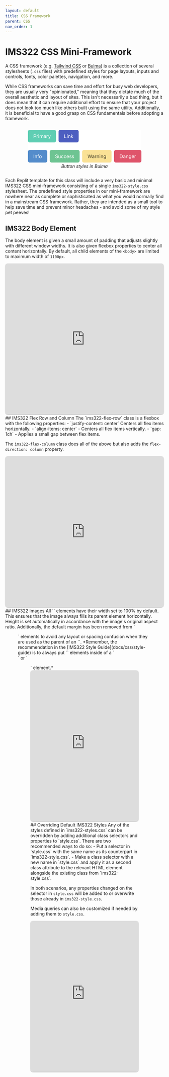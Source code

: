 ```yaml
---
layout: default
title: CSS Framework
parent: CSS
nav_order: 1
---
```

# IMS322 CSS Mini-Framework
A CSS framework (e.g. [Tailwind CSS](https://tailwindcss.com) or [Bulma](https://bulma.io)) is a collection of several stylesheets (`.css` files) with predefined styles for page layouts, inputs and controls, fonts, color palettes, navigation, and more.

While CSS frameworks can save time and effort for busy web developers, they are usually very "opinionated," meaning that they dictate much of the overall aesthetic and layout of sites. This isn't necessarily a bad thing, but it does mean that it can require additional effort to ensure that your project does not look too much like others built using the same utility. Additionally, it is beneficial to have a good grasp on CSS fundamentals before adopting a framework.

<div style="display: flex; justify-content: center;">
	<figure style="width: 361px">
		<img src="images/bulma-buttons.png" style="width: 100%">
		<figcaption style="font-style: italic; text-align: center;">Button styles in Bulma</figcaption>
	</figure>
</div>

Each Replit template for this class will include a very basic and minimal IMS322 CSS mini-framework consisting of a single `ims322-style.css` stylesheet. The predefined style properties in our mini-framework are nowhere near as complete or sophisticated as what you would normally find in a mainstream CSS framework. Rather, they are intended as a small tool to help save time and prevent minor headaches - and avoid some of my style pet peeves!
## IMS322 Body Element
The body element is given a small amount of padding that adjusts slightly with different window widths. It is also given flexbox properties to center all content horizontally. By default, all child elements of the `<body>` are limited to maximum width of `1100px`.
<iframe src="https://replit.com/@sheffie/IMS322-Body?embed=true" width="100%" height="480" style="border: none; border-radius: 8px; box-shadow: 0 1px 3px rgba(0,0,0,0.12), 0 1px 2px rgba(0,0,0,0.24);"></iframe>
## IMS322 Flex Row and Column
The `ims322-flex-row` class is a flexbox with the following properties:
- `justify-content: center` Centers all flex items horizontally.
- `align-items: center` - Centers all flex items vertically.
- `gap: 1ch` - Applies a small gap between flex items.

The `ims322-flex-column` class does all of the above but also adds the `flex-direction: column` property.
<iframe src="https://replit.com/@sheffie/IMS322-Flex-Row-Column?embed=true" width="100%" height="480" style="border: none; border-radius: 8px; box-shadow: 0 1px 3px rgba(0,0,0,0.12), 0 1px 2px rgba(0,0,0,0.24);"></iframe>
## IMS322 Images
All `<img>` elements have their width set to 100% by default. This ensures that the image always fills its parent element horizontally. Height is set automatically in accordance with the image's original aspect ratio. Additionally, the default margin has been removed from `<figure>` elements to avoid any layout or spacing confusion when they are used as the parent of an `<img>`. *Remember, the recommendation in the [IMS322 Style Guide](docs/css/style-guide) is to always put `<img>` elements inside of a `<div>` or `<figure>` element.*
<iframe src="https://replit.com/@sheffie/IMS322-Images?embed=true" width="100%" height="480" style="border: none; border-radius: 8px; box-shadow: 0 1px 3px rgba(0,0,0,0.12), 0 1px 2px rgba(0,0,0,0.24);"></iframe>
## Overriding Default IMS322 Styles
Any of the styles defined in `ims322-styles.css` can be overridden by adding additional class selectors and properties to `style.css`. There are two recommended ways to do so:
- Put a selector in `style.css` with the same name as its counterpart in `ims322-style.css`.
- Make a class selector with a new name in `style.css` and apply it as a second class attribute to the relevant HTML element alongside the existing class from `ims322-style.css`.

In both scenarios, any properties changed on the selector in `style.css` will be added to or overwrite those already in `ims322-style.css`.

Media queries can also be customized if needed by adding them to `style.css`.
<iframe src="https://replit.com/@sheffie/IMS322-Overrides?embed=true" width="100%" height="480" style="border: none; border-radius: 8px; box-shadow: 0 1px 3px rgba(0,0,0,0.12), 0 1px 2px rgba(0,0,0,0.24);"></iframe>
